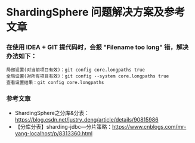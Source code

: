 # ShardingSphere 问题解决方案及参考文章

### 在使用 IDEA + GIT 提代码时，会报 "Filename too long" 错，解决办法如下：
```text
局部设置(对当前项目有效)：git config core.longpaths true
全局设置(对所有项目有效)：git config --system core.longpaths true
查看设置结果：git config core.longpaths
```

### 参考文章
- ShardingSphere之分库&分表：https://blog.csdn.net/justry_deng/article/details/90815986
- 【分库分表】sharding-jdbc—分片策略：https://www.cnblogs.com/mr-yang-localhost/p/8313360.html
